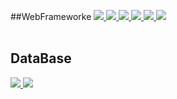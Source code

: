 ##WebFrameworke
<a href="https://www.python.org/">
  <img src="https://img.shields.io/badge/Python-3776AB?style=for-the-badge&logo=Python&logoColor=white"/>
</a><a href="https://www.djangoproject.com">
  <img src="https://img.shields.io/badge/Django-092E20?style=for-the-badge&logo=Django&logoColor=white"/>
</a><a href="https://fastapi.tiangolo.com/">
  <img src="https://img.shields.io/badge/FastAPI-009688?style=for-the-badge&logo=FastAPI&logoColor=white"/>
</a><a href="https://www.docker.com/">
  <img src="https://img.shields.io/badge/Docker-2496ED?style=for-the-badge&logo=Docker&logoColor=white"/>
</a><a href="https://aws.amazon.com/ko/?nc2=h_lg">
  <img src="https://img.shields.io/badge/AWS-232F3E?style=for-the-badge&logo=AmazonWebServices&logoColor=white"/>
</a><a href="https://flask.palletsprojects.com/en/stable/">
  <img src="https://img.shields.io/badge/Flask-000000?style=for-the-badge&logo=Flask&logoColor=white"/>
</a><br>
<br>
## DataBase
<a href="https://www.postgresql.org/about/policies/trademarks/">
  <img src="https://img.shields.io/badge/PostgreSQL-4169E1?style=for-the-badge&logo=PostgreSQL&logoColor=white"/>
</a><a href="hhttps://www.mysql.com/about/legal/logos.html">
  <img src="https://img.shields.io/badge/MySQL-4479A1?style=for-the-badge&logo=MySQL&logoColor=white"/>
</a>
